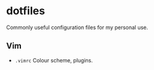 # dotfiles
Commonly useful configuration files for my personal use.

## Vim

- `.vimrc` Colour scheme, plugins.

